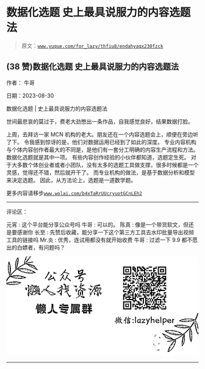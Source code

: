 # 数据化选题 史上最具说服力的内容选题法

> 原文：[`www.yuque.com/for_lazy/thfiu8/endahyaqx230fzck`](https://www.yuque.com/for_lazy/thfiu8/endahyaqx230fzck)

## (38 赞)数据化选题 史上最具说服力的内容选题法

作者： 牛哥

日期：2023-08-30

数据化选题 | 史上最具说服力的内容选题法

世间最悲哀的莫过于，费老大劲憋出一条作品，自我感觉良好，结果数据打脸。

上周，去拜访一家 MCN 机构的老大。朋友还在一个内容选题会上，顺便在旁边听了下。
令我感到惊讶的是，他们对数据运用已经到了如此的深度。
专业内容机构与个体内容创作者最大的不同是，是他们有一套分工明确的内容生产流程和方法。
数据化选题就是其中一项。
有些内容创作经验的小伙伴都知道，选题定生死。
对于大多数个体创业者或者小团队，没有太多的选题工具做支撑，很多时候都是一个灵感，觉得还不错，然后就开干了。
而专业机构的做法，是基于数据分析和模型来决定选题。
因此，从方法论上，选题是一道数学题。

更多内容请移步[`www.wolai.com/b4xTaRrUUcryuotGCnLEh2`](https://www.wolai.com/b4xTaRrUUcryuotGCnLEh2)

* * *

评论区：

元宵 : 这个平台能分享公众号吗
牛哥 : 可以的。
陈真 : 像是一个带货软文，但还是要感谢你
长至 : 先赞后收藏，能分享一下这个第三方工具去水印批量导出视频工具的链接吗
Mr.炎 : 优秀，连试用都没有就开始收费
牛哥 : 过滤一下 9.9 都不愿出的白嫖者，有问题吗？

![](img/1c37d505930596d12a88ab23e11aa07a.png)

* * *